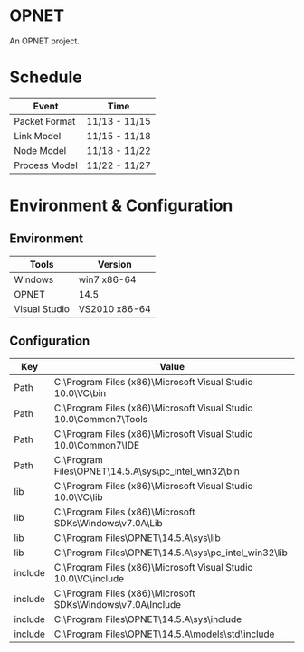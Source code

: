 # OPNET

An OPNET project.

# Schedule

| Event         | Time          |
| ---           | ---           |
| Packet Format | 11/13 - 11/15 |
| Link Model    | 11/15 - 11/18 |
| Node Model    | 11/18 - 11/22 |
| Process Model | 11/22 - 11/27 |

# Environment & Configuration

## Environment

| Tools         | Version           |
| ---           | ---               |
| Windows       | win7 x86-64       |
| OPNET         | 14.5              |
| Visual Studio | VS2010 x86-64     |

## Configuration

| Key     | Value                                                             |
| ---     | ---                                                               |
| Path    | C:\Program Files (x86)\Microsoft Visual Studio 10.0\VC\bin        |
| Path    | C:\Program Files (x86)\Microsoft Visual Studio 10.0\Common7\Tools |
| Path    | C:\Program Files (x86)\Microsoft Visual Studio 10.0\Common7\IDE   |
| Path    | C:\Program Files\OPNET\14.5.A\sys\pc_intel_win32\bin              |
| lib     | C:\Program Files (x86)\Microsoft Visual Studio 10.0\VC\lib        |
| lib     | C:\Program Files (x86)\Microsoft SDKs\Windows\v7.0A\Lib           |
| lib     | C:\Program Files\OPNET\14.5.A\sys\lib                             |
| lib     | C:\Program Files\OPNET\14.5.A\sys\pc_intel_win32\lib              |
| include | C:\Program Files (x86)\Microsoft Visual Studio 10.0\VC\include    |
| include | C:\Program Files (x86)\Microsoft SDKs\Windows\v7.0A\Include       |
| include | C:\Program Files\OPNET\14.5.A\sys\include                         |
| include | C:\Program Files\OPNET\14.5.A\models\std\include                  |


